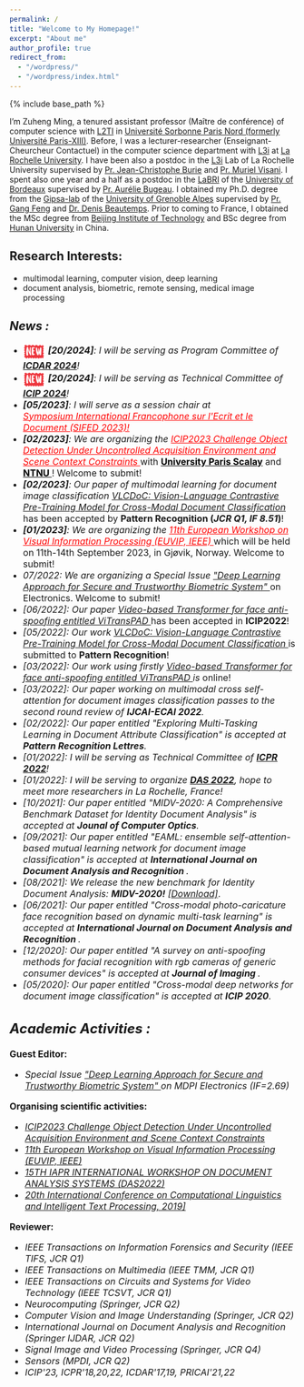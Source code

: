 ```yaml
---
permalink: /
title: "Welcome to My Homepage!"
excerpt: "About me"
author_profile: true
redirect_from: 
  - "/wordpress/"
  - "/wordpress/index.html"
---
```


{% include base_path %}

I’m Zuheng Ming, a tenured assistant professor (Maître de conférence) of computer science with [L2TI](https://www-l2ti.univ-paris13.fr/) in [Université Sorbonne Paris Nord (formerly Université Paris-XIII)](https://www.univ-paris13.fr/). Before, I was  a lecturer-researcher (Enseignant-Cheurcheur Contactuel) in the computer science department with [L3i](https://l3i.univ-larochelle.fr/) at [La Rochelle University](https://www.univ-larochelle.fr/en/). I have  been also a postdoc in the [L3i](https://l3i.univ-larochelle.fr/) Lab of La Rochelle University supervised by [Pr. Jean-Christophe Burie](https://scholar.google.fr/citations?user=nDsQHAQAAAAJ&hl=en) and [Pr. Muriel Visani](https://pageperso.univ-lr.fr/mvisani/). I spent also one year and a half as a postdoc in the [LaBRI](https://www.labri.fr/) of the [University of Bordeaux](https://www.u-bordeaux.com/) supervised by [Pr. Aurélie Bugeau](https://www.labri.fr/perso/bugeau/index.php). I obtained my Ph.D. degree from the [Gipsa-lab](http://www.gipsa-lab.grenoble-inp.fr/index.php) of the [University of Grenoble Alpes](https://www.univ-grenoble-alpes.fr/) supervised by [Pr. Gang Feng](https://www.grenoble-inp.fr/fr/personnel/m-feng-gang) and [Dr. Denis Beautemps](https://scholar.google.fr/citations?user=IUBvHCcAAAAJ&hl=fr). Prior to coming to France, I obtained the MSc degree from [Beijing Institute of Technology](https://english.bit.edu.cn/) and BSc degree from [Hunan University](http://www-en.hnu.edu.cn/index.htm) in China.

## Research Interests: 
- multimodal learning, computer vision, deep learning 
- document analysis, biometric, remote sensing, medical image processing

<!--
My research interests span in computer vision, multimodal learning and deep learning as well as its applications.  
- Applications: Biometrics (face anti-spoofing, face recognition, face detection); document images classifications; interdisciplinary applications of deep learning
- Methods: Supervised/Self-supervised deep learning methods (Transformers, CNNs, ...); Multimodal learning (language-vision), Multi-task learning and Metric learning; 
- Data: Natural images, heterogeneous data (text, visiaul images, 3D depth images, caricatures)  
-->

## *News :* 
- <img alt="Clips" src="/images/new2.gif" align="center" width="40"> <font size=3><em><strong>[20/2024]</strong>: I will be serving as Program Committee of <strong><a href="https://icdar2024.net/">ICDAR 2024</a></strong>!</em></font>
- <img alt="Clips" src="/images/new2.gif" align="center" width="40"> <font size=3><em><strong>[20/2024]</strong>: I will be serving as Technical Committee of <strong><a href="https://2024.ieeeicip.org/">ICIP 2024</a></strong>!</em></font>
- <font size=3><em><strong>[05/2023]</strong>: I will serve as a session chair at 	
 <a href="https://sifed2023.sciencesconf.org/" style="color:red;"> Symposium International Francophone sur l'Ecrit et le Document (SIFED 2023)! </a></em>
- <font size=3><em><strong>[02/2023]</strong>: We are organizing the <a href="https://sites.google.com/view/icip-2023-object-detection/accueil" style="color:red;"> ICIP2023 Challenge Object Detection Under Uncontrolled Acquisition Environment and Scene Context Constraints </a></em> with <a href="https://www.universite-paris-saclay.fr/" style="color:black;"> <strong>University Paris Scalay</strong></a> and <a href="https://www.ntnu.edu/" style="color:black;"> <strong> NTNU </strong></a>! Welcome to submit!
- <font size=3><em> <strong>[02/2023]</strong>: Our paper of multimodal learning for document image classification <a href="https://arxiv.org/pdf/2205.12029.pdf"> VLCDoC: Vision-Language Contrastive Pre-Training Model for Cross-Modal Document Classification </a></em>  has been accepted by <strong>Pattern Recognition (<em>JCR Q1, IF 8.51</em>)</strong>!</font>
- <font size=3><em><strong>[01/2023]</strong>: We are organizing the <a href="https://www.euvip2023.org/" style="color:red;"> 11th European Workshop on Visual Information Processing (EUVIP, IEEE) </a></em> which will be held on 11th-14th September 2023, in Gjøvik, Norway. Welcome to submit!
- <font size=3><em>07/2022: We are organizing a Special Issue <a href="https://www.mdpi.com/journal/electronics/special_issues/RY06T6PGQ0">"Deep Learning Approach for Secure and Trustworthy Biometric System" </a></em> on Electronics. Welcome to submit!
- <font size=3><em>[06/2022]: Our paper <a href="https://arxiv.org/pdf/2203.01562.pdf" title="ViTransPAD"> Video-based Transformer for face anti-spoofing entitled ViTransPAD </a></em> has been accepted in <strong>ICIP2022</strong>!</font>
- <font size=3><em> [05/2022]: Our work <a href="https://arxiv.org/pdf/2205.12029.pdf"> VLCDoC: Vision-Language Contrastive Pre-Training
Model for Cross-Modal Document Classification </a></em>  is submitted to <strong>Pattern Recognition</strong>!</font>
- <font size=3><em>[03/2022]: Our work using firstly <a href="https://arxiv.org/pdf/2203.01562.pdf" title="ViTransPAD"> Video-based Transformer for face anti-spoofing entitled ViTransPAD </a> is </em> online!</font>
- <font size=3><em>[03/2022]: Our paper working on multimodal cross self-attention for document images classification passes to the second round review of <strong>IJCAI-ECAI 2022</strong>.</em></font>
- <font size=3><em>[02/2022]: Our paper entitled "Exploring Multi-Tasking Learning in Document Attribute Classification" is accepted at <strong>Pattern Recognition Lettres</strong>.</em></font>
- <font size=3><em>[01/2022]: I will be serving as Technical Committee of <strong><a href="https://www.icpr2022.com/">ICPR 2022</a></strong>!</em></font>
- <font size=3><em>[01/2022]: I will be serving to organize <strong><a href="https://das2022.univ-lr.fr/">DAS 2022</a></strong>, hope to meet more researchers in La Rochelle, France!</em></font>
- <font size=3><em>[10/2021]: Our paper entitled "MIDV-2020: A Comprehensive Benchmark Dataset for Identity Document Analysis" is accepted at <strong>Jounal of Computer Optics</strong>.</em></font>
- <font size=3><em>[09/2021]: Our paper entitled "EAML: ensemble self-attention-based mutual learning network for document image classification" is accepted at <strong>International Journal on Document Analysis and Recognition </strong>.</em></font>
- <font size=3><em>[08/2021]: We release the new benchmark for Identity Document Analysis: <strong>MIDV-2020!</strong> <a href="http://l3i-share.univ-lr.fr/MIDV2020/midv2020.html" title="MIDV2020">[Download]</a></em>.</font>
- <font size=3><em>[06/2021]: Our paper entitled "Cross-modal photo-caricature face recognition based on dynamic multi-task learning" is accepted at <strong>International Journal on Document Analysis and Recognition </strong>.</em></font>
- <font size=3><em>[12/2020]: Our paper entitled "A survey on anti-spoofing methods for facial recognition with rgb cameras of generic consumer devices" is accepted at <strong>Journal of Imaging </strong>.</em></font>
- <font size=3><em>[05/2020]: Our paper entitled "Cross-modal deep networks for document image classification" is accepted at <strong>ICIP 2020</strong>.</em></font>

## *Academic Activities :* 
**Guest Editor:**
  
- <font size=3><em>Special Issue <a href="https://www.mdpi.com/journal/electronics/special_issues/RY06T6PGQ0">"Deep Learning Approach for Secure and Trustworthy Biometric System" </a> on MDPI Electronics (IF=2.69)</em></font>  
  
**Organising scientific activities:**
- <font size=3><em><a href="https://sites.google.com/view/icip-2023-object-detection/accueil">ICIP2023 Challenge Object Detection Under Uncontrolled Acquisition Environment and Scene Context Constraints</a></em></font>
- <font size=3><em><a href="https://www.euvip2023.org/">11th European Workshop on Visual Information Processing (EUVIP, IEEE)</a></em></font>
- <font size=3><em><a href="https://das2022.univ-lr.fr/">15TH IAPR INTERNATIONAL WORKSHOP ON DOCUMENT ANALYSIS SYSTEMS (DAS2022)</a></em></font> 
- <font size=3><em><a href="http://www.cicling.org/2019/">20th International Conference on Computational Linguistics and Intelligent Text Processing, 2019]</a></em></font>  
  
**Reviewer:**
- <font size=3><em>IEEE Transactions on Information Forensics and Security (IEEE TIFS, JCR Q1) </em></font>
- <font size=3><em>IEEE Transactions on Multimedia (IEEE TMM, JCR Q1) </em></font>
- <font size=3><em>IEEE Transactions on Circuits and Systems for Video Technology (IEEE TCSVT, JCR Q1) </em></font>
- <font size=3><em>Neurocomputing (Springer, JCR Q2)</em></font>
- <font size=3><em>Computer Vision and Image Understanding (Springer, JCR Q2)</em></font>
- <font size=3><em> International Journal on Document Analysis and Recognition (Springer IJDAR, JCR Q2)</em></font>
- <font size=3><em> Signal Image and Video Processing (Springer, JCR Q4)</em></font>
- <font size=3><em>Sensors (MPDI, JCR Q2)</em></font>
- <font size=3><em>ICIP'23, ICPR'18,20,22, ICDAR'17,19, PRICAI'21,22</em></font>   
